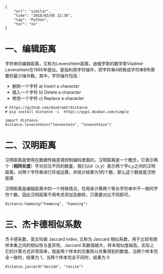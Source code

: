 ```
{
    "url": "similar",
    "time": "2018/03/05 22:36",
    "tag": "Python",
    "toc": "no"
}
```

# 一、编辑距离

字符串的编辑距离，又称为Levenshtein距离，由俄罗斯的数学家Vladimir Levenshtein在1965年提出。是指利用字符操作，把字符串A转换成字符串B所需要的最少操作数。其中，字符操作包括：

- 删除一个字符     a) Insert a character
- 插入一个字符     b) Delete a character
- 修改一个字符     c) Replace a character


```
# https://github.com/doukremt/distance
# pip install distance -i  https://pypi.douban.com/simple

import distance
distance.levenshtein("lenvestein", "levenshtein")
```

# 二、汉明距离

汉明距离是使用在数据传输差错控制编码里面的，汉明距离是一个概念，它表示两个（**相同长度**）字对应位不同的数量，我们以d（x,y）表示两个字x,y之间的汉明距离。对两个字符串进行异或运算，并统计结果为1的个数，那么这个数就是汉明距离

汉明距离是编辑距离中的一个特殊情况，仅用来计算两个等长字符串中不一致的字符个数。因此汉明距离不用考虑添加及删除，只需要对比不同即可。

```
distance.hamming("hamming", "hamning")
```

# 三、杰卡德相似系数

杰卡德系数，英文叫做 Jaccard index, 又称为 Jaccard 相似系数，用于比较有限样本集之间的相似性与差异性。Jaccard 系数值越大，样本相似度越高。实际上它的计算方式非常简单，就是两个样本的交集除以并集得到的数值，当两个样本完全一致时，结果为 1，当两个样本完全不同时，结果为 0

```
distance.jaccard("decide", "resize")
```